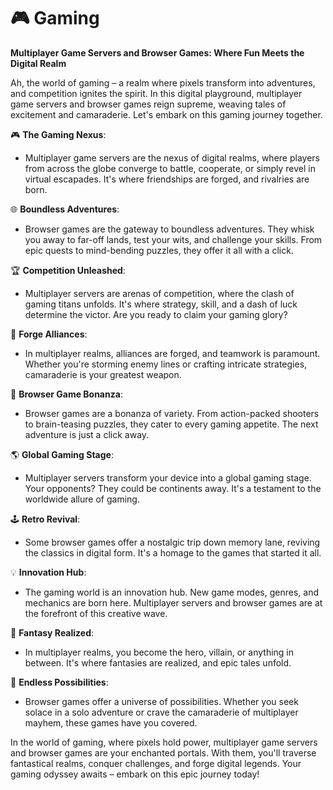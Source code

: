 # 🎮 Gaming

**Multiplayer Game Servers and Browser Games: Where Fun Meets the Digital Realm**

Ah, the world of gaming – a realm where pixels transform into adventures, and competition ignites the spirit. In this digital playground, multiplayer game servers and browser games reign supreme, weaving tales of excitement and camaraderie. Let's embark on this gaming journey together.

🎮 **The Gaming Nexus**:

* Multiplayer game servers are the nexus of digital realms, where players from across the globe converge to battle, cooperate, or simply revel in virtual escapades. It's where friendships are forged, and rivalries are born.

🌐 **Boundless Adventures**:

* Browser games are the gateway to boundless adventures. They whisk you away to far-off lands, test your wits, and challenge your skills. From epic quests to mind-bending puzzles, they offer it all with a click.

🏆 **Competition Unleashed**:

* Multiplayer servers are arenas of competition, where the clash of gaming titans unfolds. It's where strategy, skill, and a dash of luck determine the victor. Are you ready to claim your gaming glory?

🌟 **Forge Alliances**:

* In multiplayer realms, alliances are forged, and teamwork is paramount. Whether you're storming enemy lines or crafting intricate strategies, camaraderie is your greatest weapon.

🚀 **Browser Game Bonanza**:

* Browser games are a bonanza of variety. From action-packed shooters to brain-teasing puzzles, they cater to every gaming appetite. The next adventure is just a click away.

🌎 **Global Gaming Stage**:

* Multiplayer servers transform your device into a global gaming stage. Your opponents? They could be continents away. It's a testament to the worldwide allure of gaming.

🕹️ **Retro Revival**:

* Some browser games offer a nostalgic trip down memory lane, reviving the classics in digital form. It's a homage to the games that started it all.

💡 **Innovation Hub**:

* The gaming world is an innovation hub. New game modes, genres, and mechanics are born here. Multiplayer servers and browser games are at the forefront of this creative wave.

🧙 **Fantasy Realized**:

* In multiplayer realms, you become the hero, villain, or anything in between. It's where fantasies are realized, and epic tales unfold.

🌌 **Endless Possibilities**:

* Browser games offer a universe of possibilities. Whether you seek solace in a solo adventure or crave the camaraderie of multiplayer mayhem, these games have you covered.

In the world of gaming, where pixels hold power, multiplayer game servers and browser games are your enchanted portals. With them, you'll traverse fantastical realms, conquer challenges, and forge digital legends. Your gaming odyssey awaits – embark on this epic journey today!
